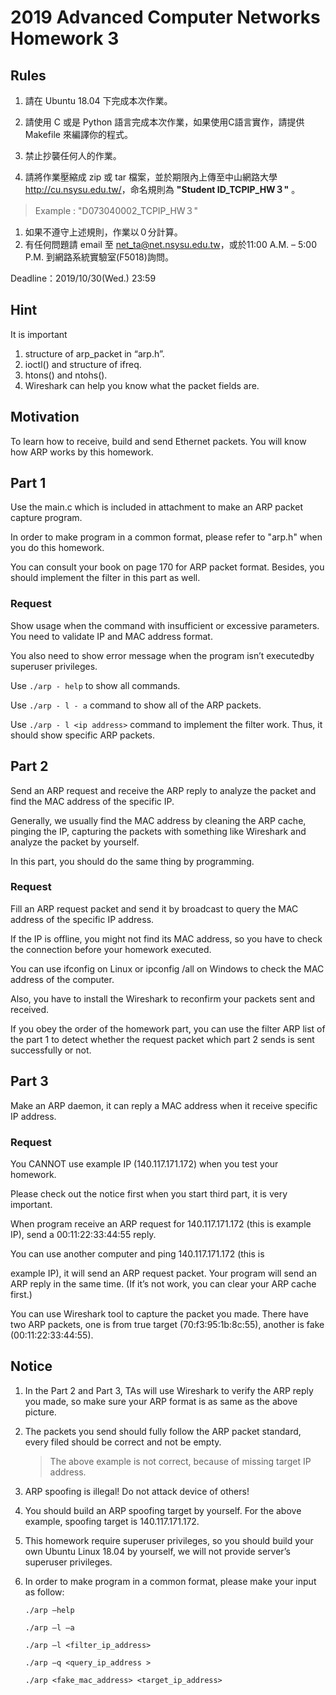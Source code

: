 # 2019 Advanced Computer Networks Homework 3

## Rules

1. 請在 Ubuntu 18.04 下完成本次作業。
2. 請使用 C 或是 Python 語言完成本次作業，如果使用C語言實作，請提供 Makefile 來編譯你的程式。
3. 禁止抄襲任何人的作業。

4. 請將作業壓縮成 zip 或 tar 檔案，並於期限內上傳至中山網路大學<http://cu.nsysu.edu.tw/>，命名規則為 **"Student ID_TCPIP_HW３"** 。

> Example : "D073040002_TCPIP_HW３"

1. 如果不遵守上述規則，作業以０分計算。
2. 有任何問題請 email 至 net_ta@net.nsysu.edu.tw，或於11:00 A.M. – 5:00 P.M. 到網路系統實驗室(F5018)詢問。

Deadline：2019/10/30(Wed.) 23:59

## Hint

It is important

1. structure of arp_packet in “arp.h”.
2. ioctl() and structure of ifreq.
3. htons() and ntohs().
4. Wireshark can help you know what the packet fields are.

## Motivation

To learn how to receive, build and send Ethernet packets. You will
know how ARP works by this homework.

## Part 1

Use the main.c which is included in attachment to make an ARP packet capture program.

In order to make program in a common format, please refer to "arp.h" when you do this homework.

You can consult your book on page 170 for ARP packet format. Besides, you should implement the filter in this part as well.

### Request

Show usage when the command with insufficient or excessive parameters. You need to validate IP and MAC address format.

You also need to show error message when the program isn’t executedby superuser privileges.

Use `./arp - help` to show all commands.

Use `./arp - l - a` command to show all of the ARP packets.

Use `./arp - l <ip address>` command to implement the filter work. Thus, it should show specific ARP packets.

## Part 2

Send an ARP request and receive the ARP reply to analyze the packet and find the MAC address of the specific IP.

Generally, we usually find the MAC address by cleaning the ARP cache, pinging the IP, capturing the packets with something like Wireshark and analyze the packet by yourself.

In this part, you should do the same thing by programming.

### Request

Fill an ARP request packet and send it by broadcast to query the MAC address of the specific IP address.

If the IP is offline, you might not find its MAC address, so you have to check the connection before your homework executed.

You can use ifconfig on Linux or ipconfig /all on Windows to check the MAC address of the computer.

Also, you have to install the Wireshark to reconfirm your packets sent and received.

If you obey the order of the homework part, you can use the filter ARP list of the part 1 to detect whether the request packet which part 2 sends is sent successfully or not.

## Part 3

Make an ARP daemon, it can reply a MAC address when it receive specific IP address.

### Request

You CANNOT use example IP (140.117.171.172) when you test your homework.

Please check out the notice first when you start third part, it is very important.

When program receive an ARP request for 140.117.171.172 (this is example IP), send a 00:11:22:33:44:55 reply.

You can use another computer and ping 140.117.171.172 (this is

example IP), it will send an ARP request packet. Your program will send an ARP reply in the same time. (If it’s not work, you can clear your ARP cache first.)

You can use Wireshark tool to capture the packet you made. There have two ARP packets, one is from true target (70:f3:95:1b:8c:55), another is fake (00:11:22:33:44:55).

## Notice

1. In the Part 2 and Part 3, TAs will use Wireshark to verify the ARP reply you made, so make sure your ARP format is as same as the above picture.

2. The packets you send should fully follow the ARP packet standard, every filed should be correct and not be empty.

    > The above example is not correct, because of missing target IP address.

3. ARP spoofing is illegal! Do not attack device of others!

4. You should build an ARP spoofing target by yourself. For the above example, spoofing target is 140.117.171.172.

5. This homework require superuser privileges, so you should build your own Ubuntu Linux 18.04 by yourself, we will not provide server’s superuser privileges.

6. In order to make program in a common format, please make your input as follow:

    `./arp –help`

    `./arp –l –a`

    `./arp –l <filter_ip_address>`

    `./arp –q <query_ip_address >`

    `./arp <fake_mac_address> <target_ip_address>`
